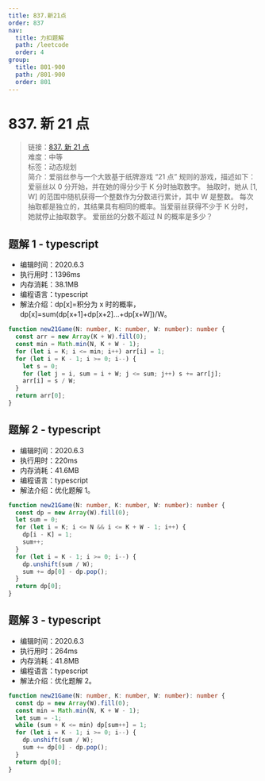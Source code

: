 ```yaml
---
title: 837.新21点
order: 837
nav:
  title: 力扣题解
  path: /leetcode
  order: 4
group:
  title: 801-900
  path: /801-900
  order: 801
---
```


# 837. 新 21 点

> 链接：[837. 新 21 点](https://leetcode-cn.com/problems/new-21-game/)  
> 难度：中等  
> 标签：动态规划  
> 简介：爱丽丝参与一个大致基于纸牌游戏 “21 点” 规则的游戏，描述如下：爱丽丝以 0 分开始，并在她的得分少于 K 分时抽取数字。 抽取时，她从 [1, W] 的范围中随机获得一个整数作为分数进行累计，其中 W 是整数。 每次抽取都是独立的，其结果具有相同的概率。当爱丽丝获得不少于 K 分时，她就停止抽取数字。 爱丽丝的分数不超过 N 的概率是多少？

## 题解 1 - typescript

- 编辑时间：2020.6.3
- 执行用时：1396ms
- 内存消耗：38.1MB
- 编程语言：typescript
- 解法介绍：dp[x]=积分为 x 时的概率，dp[x]=sum(dp[x+1]+dp[x+2]...+dp[x+W])/W。

```typescript
function new21Game(N: number, K: number, W: number): number {
  const arr = new Array(K + W).fill(0);
  const min = Math.min(N, K + W - 1);
  for (let i = K; i <= min; i++) arr[i] = 1;
  for (let i = K - 1; i >= 0; i--) {
    let s = 0;
    for (let j = i, sum = i + W; j <= sum; j++) s += arr[j];
    arr[i] = s / W;
  }
  return arr[0];
}
```

## 题解 2 - typescript

- 编辑时间：2020.6.3
- 执行用时：220ms
- 内存消耗：41.6MB
- 编程语言：typescript
- 解法介绍：优化题解 1。

```typescript
function new21Game(N: number, K: number, W: number): number {
  const dp = new Array(W).fill(0);
  let sum = 0;
  for (let i = K; i <= N && i <= K + W - 1; i++) {
    dp[i - K] = 1;
    sum++;
  }
  for (let i = K - 1; i >= 0; i--) {
    dp.unshift(sum / W);
    sum += dp[0] - dp.pop();
  }
  return dp[0];
}
```

## 题解 3 - typescript

- 编辑时间：2020.6.3
- 执行用时：264ms
- 内存消耗：41.8MB
- 编程语言：typescript
- 解法介绍：优化题解 2。

```typescript
function new21Game(N: number, K: number, W: number): number {
  const dp = new Array(W).fill(0);
  const min = Math.min(N, K + W - 1);
  let sum = -1;
  while (sum + K <= min) dp[sum++] = 1;
  for (let i = K - 1; i >= 0; i--) {
    dp.unshift(sum / W);
    sum += dp[0] - dp.pop();
  }
  return dp[0];
}
```
